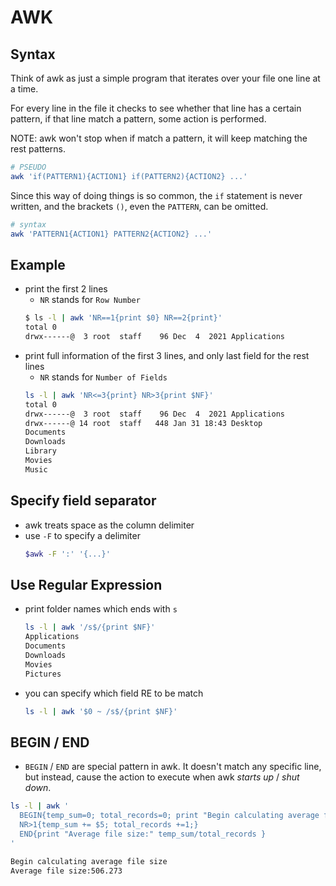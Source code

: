 
# AWK

## Syntax

Think of awk as just a simple program that iterates over your file one line at a time.

For every line in the file it checks to see whether that line has a certain pattern, if that line match a pattern, some action is performed.

NOTE: awk won't stop when if match a pattern, it will keep matching the rest patterns.

```bash
# PSEUDO
awk 'if(PATTERN1){ACTION1} if(PATTERN2){ACTION2} ...'
```

Since this way of doing things is so common, the `if` statement is never written, and the brackets `()`, even the `PATTERN`, can be omitted.

```bash
# syntax
awk 'PATTERN1{ACTION1} PATTERN2{ACTION2} ...'
```

## Example

- print the first 2 lines
    - `NR` stands for `Row Number`
    ```bash
    $ ls -l | awk 'NR==1{print $0} NR==2{print}'
    total 0
    drwx------@  3 root  staff    96 Dec  4  2021 Applications
    ```
- print full information of the first 3 lines,  and only last field for the rest lines
    - `NR` stands for `Number of Fields`
    ```bash
    ls -l | awk 'NR<=3{print} NR>3{print $NF}'
    total 0
    drwx------@  3 root  staff    96 Dec  4  2021 Applications
    drwx------@ 14 root  staff   448 Jan 31 18:43 Desktop
    Documents
    Downloads
    Library
    Movies
    Music
    ```


## Specify field separator

- awk treats space as the column delimiter
- use `-F` to specify a delimiter
    ```bash
    $awk -F ':' '{...}'
    ```

## Use Regular Expression

- print folder names which ends with `s`
    ```bash
    ls -l | awk '/s$/{print $NF}'
    Applications
    Documents
    Downloads
    Movies
    Pictures
    ```
- you can specify which field RE to be match
    ```bash
    ls -l | awk '$0 ~ /s$/{print $NF}'
    ```

## BEGIN / END

- `BEGIN` / `END`  are special pattern in awk.  It doesn't match any specific line,  but instead, cause the action to execute when awk *starts up* / *shut down*.

```bash
ls -l | awk '
  BEGIN{temp_sum=0; total_records=0; print "Begin calculating average file size"}
  NR>1{temp_sum += $5; total_records +=1;}
  END{print "Average file size:" temp_sum/total_records }
'
```

```bash
Begin calculating average file size
Average file size:506.273
```






